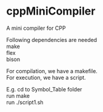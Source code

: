 # cppMiniCompiler
A mini compiler for CPP<br>

Following dependencies are needed<br>
make<br>
flex<br>
bison<br>

For compilation, we have a makefile.<br>
For execution, we have a script.

E.g. cd to Symbol_Table folder<br>
run make<br>
run ./script1.sh


